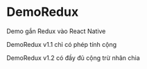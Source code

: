 # DemoRedux
Demo gắn Redux vào React Native

DemoRedux v1.1 chỉ có phép tính cộng

DemoRedux v1.2 có đầy đủ cộng trừ nhân chia
